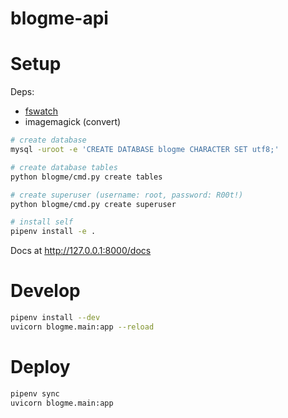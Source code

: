 # blogme-api


# Setup

Deps:

- [fswatch](https://github.com/emcrisostomo/fswatch/) 
- imagemagick (convert)


```sh
# create database
mysql -uroot -e 'CREATE DATABASE blogme CHARACTER SET utf8;'

# create database tables
python blogme/cmd.py create tables

# create superuser (username: root, password: R00t!)
python blogme/cmd.py create superuser

# install self
pipenv install -e .
```

Docs at http://127.0.0.1:8000/docs


# Develop

```sh
pipenv install --dev
uvicorn blogme.main:app --reload
```

# Deploy

```sh
pipenv sync
uvicorn blogme.main:app
```

